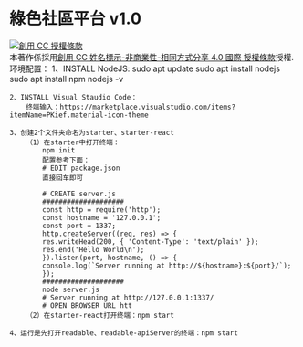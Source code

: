 # 綠色社區平台 v1.0
<a rel="license" href="http://creativecommons.org/licenses/by-nc-sa/4.0/"><img alt="創用 CC 授權條款" style="border-width:0" src="https://i.creativecommons.org/l/by-nc-sa/4.0/88x31.png" /></a><br />本著作係採用<a rel="license" href="http://creativecommons.org/licenses/by-nc-sa/4.0/">創用 CC 姓名標示-非商業性-相同方式分享 4.0 國際 授權條款</a>授權.
环境配置：
    1、INSTALL NodeJS:
        sudo apt update
        sudo apt install nodejs
        sudo apt install npm
        nodejs -v

    2、INSTALL Visual Staudio Code：
        终端输入：https://marketplace.visualstudio.com/items?itemName=PKief.material-icon-theme
    
    3、创建2个文件夹命名为starter、starter-react
        （1）在starter中打开终端：
            npm init
            配置参考下面：
            # EDIT package.json
            直接回车即可

            # CREATE server.js
            ####################
            const http = require('http');
            const hostname = '127.0.0.1';
            const port = 1337;
            http.createServer((req, res) => {
            res.writeHead(200, { 'Content-Type': 'text/plain' });
            res.end('Hello World\n');
            }).listen(port, hostname, () => {
            console.log(`Server running at http://${hostname}:${port}/`);
            });
            ####################
            node server.js
            # Server running at http://127.0.0.1:1337/
            # OPEN BROWSER URL htt
        （2）在starter-react打开终端：npm start
    
    4、运行是先打开readable、readable-apiServer的终端：npm start
